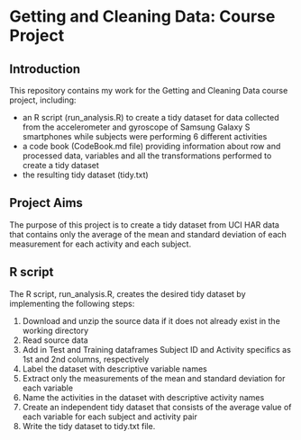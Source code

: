 # Getting and Cleaning Data: Course Project

## Introduction 

This repository contains my work for the Getting and Cleaning Data course project, including:
- an R script (run_analysis.R) to create a tidy dataset for data collected from the accelerometer and gyroscope of Samsung Galaxy S smartphones while subjects were performing 6 different activities
- a code book (CodeBook.md file) providing information about row and processed data, variables and all the transformations performed to create a tidy dataset 
- the resulting tidy dataset (tidy.txt)

## Project Aims
The purpose of this project is to create a tidy dataset from UCI HAR data that contains only the average of the mean and standard deviation of each measurement for each activity and each subject.

## R script

The R script, run_analysis.R, creates the desired tidy dataset by implementing the following steps:

1. Download and unzip the source data if it does not already exist in the working directory
2. Read source data
3. Add in Test and Training dataframes Subject ID and Activity specifics as 1st and 2nd columns, respectively
4. Label the dataset with descriptive variable names
5. Extract only the measurements of the mean and standard deviation for each variable
6. Name the activities in the dataset with descriptive activity names 
7. Create an independent tidy dataset that consists of the average value of each variable for each subject and activity pair
8. Write the tidy dataset to tidy.txt file.

